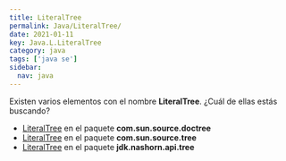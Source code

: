 ```yaml
---
title: LiteralTree
permalink: Java/LiteralTree/
date: 2021-01-11
key: Java.L.LiteralTree
category: java
tags: ['java se']
sidebar: 
  nav: java
---
```


Existen varios elementos con el nombre **LiteralTree**. ¿Cuál de ellas estás buscando?
<ul>
<li><a href="/Java/LiteralTree-com-sun-source-doctree/">LiteralTree</a> en el paquete <strong>com.sun.source.doctree</strong></li>
<li><a href="/Java/LiteralTree-com-sun-source-tree/">LiteralTree</a> en el paquete <strong>com.sun.source.tree</strong></li>
<li><a href="/Java/LiteralTree-jdk-nashorn-api-tree/">LiteralTree</a> en el paquete <strong>jdk.nashorn.api.tree</strong></li>
<ul>
